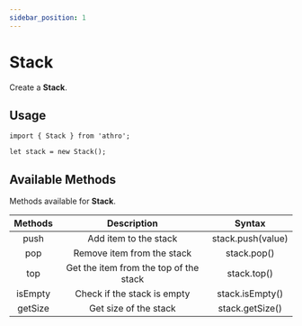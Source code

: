 ```yaml
---
sidebar_position: 1
---
```


# Stack

Create a **Stack**.

## Usage

```tsx title="src/sample/stack.ts"
import { Stack } from 'athro';

let stack = new Stack();
```

## Available Methods
Methods available for **Stack**.


| Methods | Description  | Syntax  |
| :---:   | :-: | :-: |
| push | Add item to the stack | stack.push(value) |
| pop | Remove item from the stack | stack.pop() |
| top | Get the item from the top of the stack | stack.top() |
| isEmpty | Check if the stack is empty | stack.isEmpty() |
| getSize | Get size of the stack | stack.getSize() |

